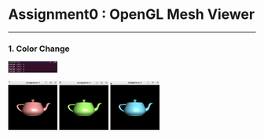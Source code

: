 # Assignment0 : OpenGL Mesh Viewer

---
### 1. Color Change
<img src="./zero/color_stdo.png" width="100" /> <br>

<img src="./zero/color1.png" width="100" height="100"/> <img src="./zero/color2.png" width="100" height="100"/> <img src="./zero/color3.png" width="100" height="100"/>


